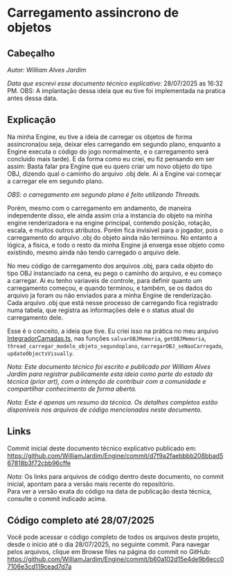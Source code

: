 # Carregamento assincrono de objetos

## Cabeçalho
*Autor: William Alves Jardim*

*Data que escrevi esse documento técnico explicativo*: 28/07/2025 as 16:32 PM.
OBS: A implantação dessa ideia que eu tive foi implementada na pratica antes dessa data.

## Explicação
Na minha Engine, eu tive a ideia de carregar os objetos de forma assincrona(ou seja, deixar eles carregando em segundo plano, enquanto a Engine executa o código do jogo normalmente, e o carregamento será concluido mais tarde). E da forma como eu criei, eu fiz pensando em ser assim: Basta falar pra Engine que eu quero criar um novo objeto do tipo OBJ, dizendo qual o caminho do arquivo .obj dele. Ai a Engine vai começar a carregar ele em segundo plano. 

*OBS: o carregamento em segundo plano é feito utilizando Threads.*

Porém, mesmo com o carregamento em andamento, de maneira independente disso, ele ainda assim cria a instancia do objeto na minha engine renderizadora e na engine principal, contendo posição, rotação, escala, e muitos outros atributos. Porém fica invisivel para o jogador, pois o carregamento do arquivo .obj do objeto ainda não terminou. No entanto a lógica, a fisica, e todo o resto da minha Engine já enxerga esse objeto como existindo, mesmo ainda não tendo carregado o arquivo dele.

No meu código de carregamento dos arquivos .obj, para cada objeto do tipo OBJ instanciado na cena, eu pego o caminho do arquivo, e eu começo a carregar. Ai eu tenho variaveis de controle, para definir quanto um carregamento começou, e quando terminou, e também, se os dados do arquivo ja foram ou não enviados para a minha Engine de renderização. Cada arquivo .obj que está nesse processo de carregando fica registrado numa tabela, que registra as informações dele e o status atual do carregamento dele.

Esse é o conceito, a ideia que tive. Eu criei isso na prática no meu arquivo [IntegradorCamadas.ts](../../engine/IntegradorCamadas.ts), nas funções `salvarOBJMemoria`, `getOBJMemoria`, `thread_carregar_modelo_objeto_segundoplano`, `carregarOBJ_seNaoCarregado`, `updateObjectsVisually`.

*Nota: Este documento técnico foi escrito e publicado por William Alves Jardim para registrar publicamente esta ideia como parte do estado da técnica (prior art), com a intenção de contribuir com a comunidade e compartilhar conhecimento de forma aberta.*

*Nota: Este é apenas um resumo da técnica. Os detalhes completos estão disponíveis nos arquivos de código mencionados neste documento.*

## Links
Commit inicial deste documento técnico explicativo publicado em:  
https://github.com/WilliamJardim/Engine/commit/d7f9a2faebbbb208bbad567818b3f72cbb96cffe

*Nota:* Os links para arquivos de código dentro deste documento, no commit inicial, apontam para a versão mais recente do repositório.  
Para ver a versão exata do código na data de publicação desta técnica, consulte o commit indicado acima.

## Código completo até 28/07/2025
Você pode acessar o código completo de todos os arquivos deste projeto, desde o início até o dia 28/07/2025, no seguinte commit. Para navegar pelos arquivos, clique em Browse files na página do commit no GitHub:
https://github.com/WilliamJardim/Engine/commit/b60a102d15e4de9b6ecc07106e3cd119cead7d7a
